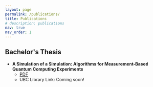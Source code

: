 ```yaml
---
layout: page
permalink: /publications/
title: Publications
# description: publications
nav: true
nav_order: 1
---
```


<!-- ## Publications

## Preprints -->

## Bachelor's Thesis
- **A Simulation of a Simulation: Algorithms for Measurement-Based Quantum Computing Experiments** 
  - [PDF](/assets/pdf/papers/bach_thesis.pdf)
  - UBC Library Link: Coming soon!
